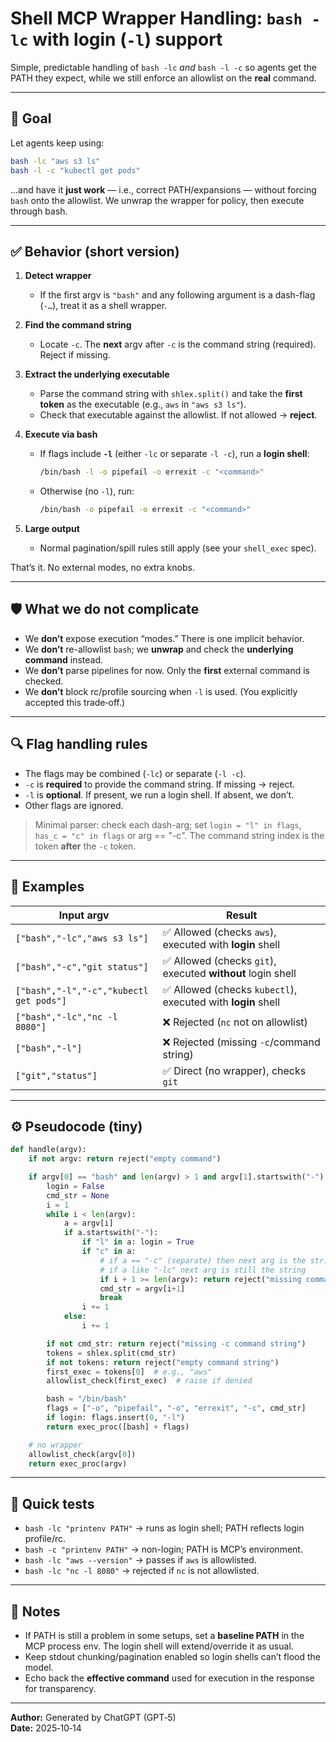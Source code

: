 # Shell MCP Wrapper Handling: `bash -lc` **with login (`-l`) support**

Simple, predictable handling of `bash -lc` _and_ `bash -l -c` so agents get the PATH they expect, while we still enforce an allowlist on the **real** command.

---

## 🎯 Goal

Let agents keep using:
```bash
bash -lc "aws s3 ls"
bash -l -c "kubectl get pods"
```
…and have it **just work** — i.e., correct PATH/expansions — without forcing `bash` onto the allowlist. We unwrap the wrapper for policy, then execute through bash.

---

## ✅ Behavior (short version)

1. **Detect wrapper**
   - If the first argv is `"bash"` and any following argument is a dash-flag (`-…`), treat it as a shell wrapper.

2. **Find the command string**
   - Locate `-c`. The **next** argv after `-c` is the command string (required). Reject if missing.

3. **Extract the underlying executable**
   - Parse the command string with `shlex.split()` and take the **first token** as the executable (e.g., `aws` in `"aws s3 ls"`).  
   - Check that executable against the allowlist. If not allowed → **reject**.

4. **Execute via bash**
   - If flags include **`-l`** (either `-lc` or separate `-l -c`), run a **login shell**:
     ```bash
     /bin/bash -l -o pipefail -o errexit -c "<command>"
     ```
   - Otherwise (no `-l`), run:
     ```bash
     /bin/bash -o pipefail -o errexit -c "<command>"
     ```

5. **Large output**
   - Normal pagination/spill rules still apply (see your `shell_exec` spec).

That’s it. No external modes, no extra knobs.

---

## 🛡️ What we do **not** complicate

- We **don’t** expose execution “modes.” There is one implicit behavior.
- We **don’t** re-allowlist `bash`; we **unwrap** and check the **underlying command** instead.
- We **don’t** parse pipelines for now. Only the **first** external command is checked.
- We **don’t** block rc/profile sourcing when `-l` is used. (You explicitly accepted this trade‑off.)

---

## 🔍 Flag handling rules

- The flags may be combined (`-lc`) or separate (`-l -c`).
- `-c` is **required** to provide the command string. If missing → reject.
- `-l` is **optional**. If present, we run a login shell. If absent, we don’t.
- Other flags are ignored.

> Minimal parser: check each dash-arg; set `login = "l" in flags`, `has_c = "c" in flags` or arg == "-c". The command string index is the token **after** the `-c` token.

---

## 🧩 Examples

| Input argv | Result |
|---|---|
| `["bash","-lc","aws s3 ls"]` | ✅ Allowed (checks `aws`), executed with **login** shell |
| `["bash","-c","git status"]` | ✅ Allowed (checks `git`), executed **without** login shell |
| `["bash","-l","-c","kubectl get pods"]` | ✅ Allowed (checks `kubectl`), executed with **login** shell |
| `["bash","-lc","nc -l 8080"]` | ❌ Rejected (`nc` not on allowlist) |
| `["bash","-l"]` | ❌ Rejected (missing `-c`/command string) |
| `["git","status"]` | ✅ Direct (no wrapper), checks `git` |

---

## ⚙️ Pseudocode (tiny)

```python
def handle(argv):
    if not argv: return reject("empty command")

    if argv[0] == "bash" and len(argv) > 1 and argv[1].startswith("-"):
        login = False
        cmd_str = None
        i = 1
        while i < len(argv):
            a = argv[i]
            if a.startswith("-"):
                if "l" in a: login = True
                if "c" in a:
                    # if a == "-c" (separate) then next arg is the string
                    # if a like "-lc" next arg is still the string
                    if i + 1 >= len(argv): return reject("missing command string after -c")
                    cmd_str = argv[i+1]
                    break
                i += 1
            else:
                i += 1

        if not cmd_str: return reject("missing -c command string")
        tokens = shlex.split(cmd_str)
        if not tokens: return reject("empty command string")
        first_exec = tokens[0]  # e.g., "aws"
        allowlist_check(first_exec)  # raise if denied

        bash = "/bin/bash"
        flags = ["-o", "pipefail", "-o", "errexit", "-c", cmd_str]
        if login: flags.insert(0, "-l")
        return exec_proc([bash] + flags)

    # no wrapper
    allowlist_check(argv[0])
    return exec_proc(argv)
```

---

## 🧪 Quick tests

- `bash -lc "printenv PATH"` → runs as login shell; PATH reflects login profile/rc.
- `bash -c "printenv PATH"` → non-login; PATH is MCP’s environment.
- `bash -lc "aws --version"` → passes if `aws` is allowlisted.
- `bash -lc "nc -l 8080"` → rejected if `nc` is not allowlisted.

---

## 📝 Notes

- If PATH is still a problem in some setups, set a **baseline PATH** in the MCP process env. The login shell will extend/override it as usual.
- Keep stdout chunking/pagination enabled so login shells can’t flood the model.
- Echo back the **effective command** used for execution in the response for transparency.

---

**Author:** Generated by ChatGPT (GPT‑5)  
**Date:** 2025‑10‑14
